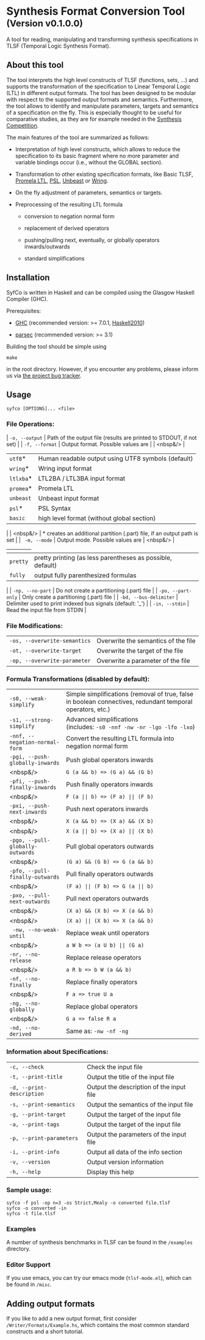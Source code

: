 # Synthesis Format Conversion Tool <br/> <small>(Version v0.1.0.0)</small>

A tool for reading, manipulating and transforming synthesis
specifications in TLSF (Temporal Logic Synthesis Format).

## About this tool

The tool interprets the high level constructs of TLSF (functions,
sets, ...) and supports the transformation of the specification to
Linear Temporal Logic (LTL) in different output formats. The tool has
been designed to be modular with respect to the supported output
formats and semantics. Furthermore, the tool allows to identify and
manipulate parameters, targets and semantics of a specification on the
fly. This is especially thought to be useful for comparative studies,
as they are for example needed in the [Synthesis
Competition](http://www.syntcomp.org/).

The main features of the tool are summarized as follows:

* Interpretation of high level constructs, which allows to reduce the
  specification to its basic fragment where no more parameter and
  variable bindings occur (i.e., without the GLOBAL section).
  
* Transformation to other existing specification formats, like Basic
  TLSF, [Promela LTL](http://spinroot.com/spin/Man/ltl.html),
  [PSL](https://en.wikipedia.org/wiki/Property_Specification_Language),
  [Unbeast](https://www.react.uni-saarland.de/tools/unbeast/) or
  [Wring](http://www.ist.tugraz.at/staff/bloem/wring.html).

* On the fly adjustment of parameters, semantics or targets.

* Preprocessing of the resulting LTL formula

    * conversion to negation normal form

    * replacement of derived operators

    * pushing/pulling next, eventually, or globally operators
      inwards/outwards

    * standard simplifications

## Installation
SyfCo is written in Haskell and can be compiled using the Glasgow Haskell Compiler (GHC).

Prerequisites:

* [GHC](https://www.haskell.org/ghc/) (recommended version: >= 7.0.1, [Haskell2010](https://wiki.haskell.org/Definition))
 
* [parsec](https://hackage.haskell.org/package/parsec-3.1.0) (recommended version: >= 3.1)

Building the tool should be simple using

<code>make</code>

in the root directory. However, if you encounter any problems, please inform us via [the project bug tracker](https://github.com/reactive-systems/syfco/issues).

## Usage

```syfco [OPTIONS]... <file>```

### File Operations:

| ```-o, --output```             | Path of the output file (results are printed to STDOUT, if not  set) |
| ```-f, --format```             | Output format. Possible values are               |
| <nbsp&/>                       | <table><tbody><tr>  <td>```utf8```* </td>  <td>Human readable output using UTF8 symbols (default) </td></tr><tr>  <td>```wring```* </td>  <td>Wring input format</td></tr><tr>  <td>```ltlxba```* </td>  <td>LTL2BA / LTL3BA input format</td></tr><tr>  <td>```promea```* </td>  <td>Promela LTL</td></tr><tr>  <td>```unbeast```</td>  <td>Unbeast input format</td></tr><tr>  <td>```psl```* </td>  <td>PSL Syntax</td></tr><tr>  <td>```basic```</td>  <td>high level format (without global section)</td></tr></tbody></table> |
| <nbsp&/>                       | * creates an additional partition (.part) file, if an output path is set |
| ``` -m, --mode```              | Output mode. Possible values are
| <nbsp&/>                       | <table><thead><tr><th></th></tr></thead><tbody><tr><td>```pretty```</td><td>pretty printing (as less parentheses as possible, default)</td></tr><tr><td>```fully```</td><td>output fully parenthesized formulas</td></tr></tbody></table> |
| ```-np, --no-part```           | Do not create a partitioning (.part) file |
| ```-po, --part-only```         | Only create a partitioning (.part) file |
| ```-bd, --bus-delimiter```     | Delimiter used to print indexed bus signals (default: '_') |
| ```-in, --stdin```             | Read the input file from STDIN |

### File Modifications:

|                                  |                                     |
| -------------------------------- | ----------------------------------- |
| ```-os, --overwrite-semantics``` | Overwrite the semantics of the file |
| ```-ot, --overwrite-target```    | Overwrite the target of the file    | 
| ```-op, --overwrite-parameter``` | Overwrite a parameter of the file   |

### Formula Transformations (disabled by default):

|                                      |                                     |
| ------------------------------------ | ----------------------------------- |
| ```-s0, --weak-simplify```           | Simple simplifications (removal of true, false in boolean connectives, redundant temporal operators, etc.) |
| ```-s1, --strong-simplify```         | Advanced simplifications </br> (includes: ```-s0 -nnf -nw -nr -lgo -lfo -lxo```) |
| ```-nnf, --negation-normal-form```   | Convert the resulting LTL formula into negation normal form |
| ```-pgi, --push-globally-inwards```  | Push global operators inwards |
| <nbsp&/>                             | ```G (a && b) => (G a) && (G b)``` |
| ```-pfi, --push-finally-inwards```   | Push finally operators inwards |
| <nbsp&/>                             | <code>F (a &#124;&#124; b) => (F a) &#124;&#124; (F b)</code> |
| ```-pxi, --push-next-inwards```      | Push next operators inwards |
| <nbsp&/>                             |  ```X (a && b) => (X a) && (X b)``` |
| <nbsp&/>                             |  <code>X (a &#124;&#124; b) => (X a) &#124;&#124; (X b)</code> |
| ```-pgo, --pull-globally-outwards``` | Pull global operators outwards |
| <nbsp&/>                             | ```(G a) && (G b) => G (a && b)``` |
| ```-pfo, --pull-finally-outwards```  | Pull finally operators outwards |
| <nbsp&/>                             | <code>(F a) &#124;&#124; (F b) => G (a &#124;&#124; b)</code>
| ```-pxo, --pull-next-outwards```     | Pull next operators outwards |
| <nbsp&/>                             | ```(X a) && (X b) => X (a && b)```
| <nbsp&/>                             | <code>(X a) &#124;&#124; (X b) => X (a && b)</code>
| ``` -nw, --no-weak-until```          | Replace weak until operators |
| <nbsp&/>                             | <code>a W b => (a U b) &#124;&#124; (G a)</code>
| ```-nr, --no-release```              | Replace release operators |
| <nbsp&/>                             | ```a R b => b W (a && b)```
| ```-nf, --no-finally```              | Replace finally operators |
| <nbsp&/>                             | ```F a => true U a```
| ```-ng, --no-globally```             | Replace global operators |
| <nbsp&/>                             | ```G a => false R a```
| ```-nd, --no-derived```              | Same as: ```-nw -nf -ng``` |

### Information about Specifications:

|                               |                                          |
| ----------------------------- | ---------------------------------------- |
| ```-c, --check```             | Check the input file                     |
| ```-t, --print-title```       | Output the title of the input file       |
| ```-d, --print-description``` | Output the description of the input file |
| ```-s, --print-semantics```   | Output the semantics of the input file   |
| ```-g, --print-target```      | Output the target of the input file      |
| ```-a, --print-tags```        | Output the target of the input file      |
| ```-p, --print-parameters```  | Output the parameters of the input file  |
| ```-i, --print-info```        | Output all data of the info section      |
| ```-v, --version```           | Output version information               |
| ```-h, --help```              | Display this help                        |

### Sample usage:

```syfco -o converted -f promela -m fulpar -nnf -nd file.tlsf
syfco -f psl -op n=3 -os Strict,Mealy -o converted file.tlsf
syfco -o converted -in
syfco -t file.tlsf
```
  
### Examples

A number of synthesis benchmarks in TLSF can be found in the
```/examples``` directory.

### Editor Support

If you use emacs, you can try our emacs mode (```tlsf-mode.el```),
which can be found in ```/misc```.

## Adding output formats

If you like to add a new output format, first consider
```/Writer/Formats/Example.hs```, which contains the most common
standard constructs and a short tutorial.
